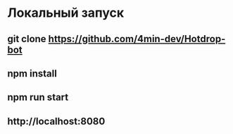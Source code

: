 # Локальный запуск

## git clone https://github.com/4min-dev/Hotdrop-bot
## npm install
## npm run start

## http://localhost:8080
